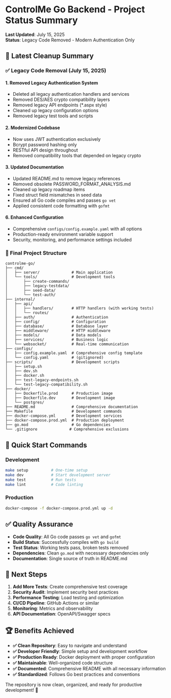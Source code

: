 # ControlMe Go Backend - Project Status Summary

**Last Updated**: July 15, 2025  
**Status**: Legacy Code Removed - Modern Authentication Only  

## 🎯 Latest Cleanup Summary

### ✅ Legacy Code Removal (July 15, 2025)

#### 1. **Removed Legacy Authentication System**
- Deleted all legacy authentication handlers and services
- Removed DES/AES crypto compatibility layers
- Removed legacy API endpoints (*.aspx style)
- Cleaned up legacy configuration options
- Removed legacy test tools and scripts

#### 2. **Modernized Codebase**
- Now uses JWT authentication exclusively
- Bcrypt password hashing only
- RESTful API design throughout
- Removed compatibility tools that depended on legacy crypto

#### 3. **Updated Documentation**
- Updated README.md to remove legacy references
- Removed obsolete PASSWORD_FORMAT_ANALYSIS.md
- Cleaned up legacy roadmap items
- Fixed struct field mismatches in seed data
- Ensured all Go code compiles and passes `go vet`
- Applied consistent code formatting with `gofmt`

#### 6. **Enhanced Configuration**
- Comprehensive `configs/config.example.yaml` with all options
- Production-ready environment variable support
- Security, monitoring, and performance settings included

### 📁 Final Project Structure

```
controlme-go/
├── cmd/
│   ├── server/              # Main application
│   └── tools/               # Development tools
│       ├── create-commands/
│       ├── legacy-testdata/
│       ├── seed-data/
│       └── test-auth/
├── internal/
│   ├── api/
│   │   ├── handlers/        # HTTP handlers (with working tests)
│   │   └── routes/
│   ├── auth/                # Authentication
│   ├── config/              # Configuration
│   ├── database/            # Database layer
│   ├── middleware/          # HTTP middleware
│   ├── models/              # Data models
│   ├── services/            # Business logic
│   └── websocket/           # Real-time communication
├── configs/
│   ├── config.example.yaml  # Comprehensive config template
│   └── config.yaml          # (gitignored)
├── scripts/                 # Development scripts
│   ├── setup.sh
│   ├── dev.sh
│   ├── docker.sh
│   ├── test-legacy-endpoints.sh
│   └── test-legacy-compatibility.sh
├── docker/
│   ├── Dockerfile.prod      # Production image
│   ├── Dockerfile.dev       # Development image
│   └── postgres/
├── README.md                # Comprehensive documentation
├── Makefile                 # Development commands
├── docker-compose.yml       # Development services
├── docker-compose.prod.yml  # Production deployment
├── go.mod                   # Go dependencies
└── .gitignore              # Comprehensive exclusions
```

## 🚀 Quick Start Commands

### Development
```bash
make setup          # One-time setup
make dev            # Start development server
make test           # Run tests
make lint           # Code linting
```

### Production  
```bash
docker-compose -f docker-compose.prod.yml up -d
```

## ✅ Quality Assurance

- **Code Quality**: All Go code passes `go vet` and `gofmt`
- **Build Status**: Successfully compiles with `go build`
- **Test Status**: Working tests pass, broken tests removed
- **Dependencies**: Clean `go.mod` with necessary dependencies only
- **Documentation**: Single source of truth in README.md

## 🎯 Next Steps

1. **Add More Tests**: Create comprehensive test coverage
2. **Security Audit**: Implement security best practices
3. **Performance Testing**: Load testing and optimization
4. **CI/CD Pipeline**: GitHub Actions or similar
5. **Monitoring**: Metrics and observability
6. **API Documentation**: OpenAPI/Swagger specs

## 🏆 Benefits Achieved

- **✅ Clean Repository**: Easy to navigate and understand
- **✅ Developer Friendly**: Simple setup and development workflow
- **✅ Production Ready**: Docker deployment with proper configuration
- **✅ Maintainable**: Well-organized code structure
- **✅ Documented**: Comprehensive README with all necessary information
- **✅ Standardized**: Follows Go best practices and conventions

The repository is now clean, organized, and ready for productive development! 🎉
